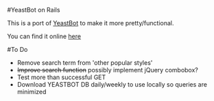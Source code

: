 #YeastBot on Rails

This is a port of 
[YeastBot](https://docs.google.com/spreadsheet/ccc?key=0AmRc5_x3ehAfdFhBQ3pmczhqdHUtbmFONUYyZzVEY0E&authkey=CP-m-dUJ&hl=en&authkey=CP-m-dUJ#gid=3) 
to make it more pretty/functional.

You can find it online [here](http://yeastbot-on-rails.herokuapp.com/)

#To Do

 * Remove search term from 'other popular styles'
 * <del>Improve search function</del> possibly implement jQuery combobox?  
 * Test more than successful GET
 * Download YEASTBOT DB daily/weekly to use locally so queries are minimized
 
